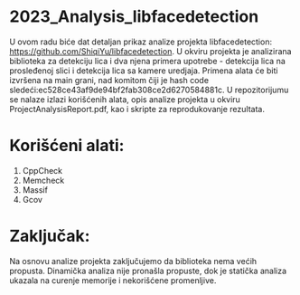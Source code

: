 # 2023_Analysis_libfacedetection

U ovom radu biće dat detaljan prikaz analize projekta libfacedetection: https://github.com/ShiqiYu/libfacedetection.
U okviru projekta je analizirana biblioteka za detekciju lica i dva njena primera upotrebe - detekcija lica na prosleđenoj slici i detekcija lica sa kamere uredjaja. 
Primena alata će biti izvršena na main grani, nad komitom čiji je hash code sledeći:ec528ce43af9de94bf2fab308ce2d6270584881c. U repozitorijumu se nalaze izlazi korišćenih alata, opis analize projekta u okviru ProjectAnalysisReport.pdf, kao i skripte za reprodukovanje rezultata.

# Korišćeni alati:
1. CppCheck
2. Memcheck
3. Massif
4. Gcov

# Zaključak:
Na osnovu analize projekta zaključujemo da biblioteka nema većih propusta. 
Dinamička analiza nije pronašla propuste, dok je statička analiza ukazala na curenje memorije i nekorišćene promenljive.

